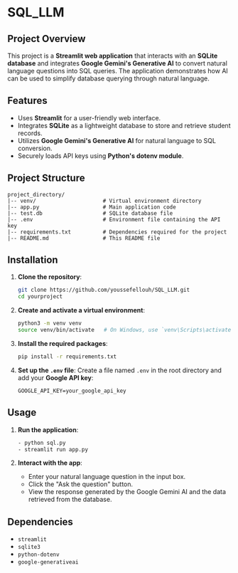 # SQL_LLM

## Project Overview
This project is a **Streamlit web application** that interacts with an **SQLite database** and integrates **Google Gemini's Generative AI** to convert natural language questions into SQL queries. The application demonstrates how AI can be used to simplify database querying through natural language.

## Features
- Uses **Streamlit** for a user-friendly web interface.
- Integrates **SQLite** as a lightweight database to store and retrieve student records.
- Utilizes **Google Gemini's Generative AI** for natural language to SQL conversion.
- Securely loads API keys using **Python's dotenv module**.

## Project Structure
```
project_directory/
|-- venv/                     # Virtual environment directory
|-- app.py                    # Main application code
|-- test.db                   # SQLite database file
|-- .env                      # Environment file containing the API key
|-- requirements.txt          # Dependencies required for the project
|-- README.md                 # This README file
```

## Installation

1. **Clone the repository**:
   ```bash
   git clone https://github.com/youssefellouh/SQL_LLM.git
   cd yourproject
   ```

2. **Create and activate a virtual environment**:
   ```bash
   python3 -m venv venv
   source venv/bin/activate   # On Windows, use `venv\Scripts\activate`
   ```

3. **Install the required packages**:
   ```bash
   pip install -r requirements.txt
   ```

4. **Set up the `.env` file**:
   Create a file named `.env` in the root directory and add your **Google API key**:
   ```env
   GOOGLE_API_KEY=your_google_api_key
   ```

## Usage

1. **Run the application**:
   ```bash
   - python sql.py
   - streamlit run app.py
   ```

2. **Interact with the app**:
   - Enter your natural language question in the input box.
   - Click the "Ask the question" button.
   - View the response generated by the Google Gemini AI and the data retrieved from the database.


## Dependencies
- `streamlit`
- `sqlite3`
- `python-dotenv`
- `google-generativeai`

